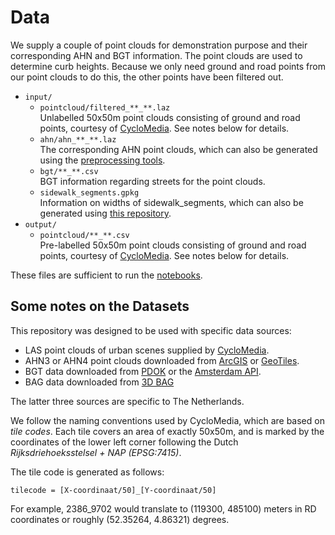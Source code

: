 # Data

We supply a couple of point clouds for demonstration purpose and their corresponding AHN and BGT information. The point clouds are used to determine curb heights. Because we only need ground and road points from our point clouds to do this, the other points have been filtered out.

* `input/`
  * `pointcloud/filtered_**_**.laz`  
  Unlabelled 50x50m point clouds consisting of ground and road points, courtesy of [CycloMedia](https://www.cyclomedia.com/). See notes below for details.
  * `ahn/ahn_**_**.laz`  
  The corresponding AHN point clouds, which can also be generated using the [preprocessing tools](../notebooks/1.%20AHN%20preprocessing.ipynb).
  * `bgt/**_**.csv`  
  BGT information regarding streets for the point clouds.
  * `sidewalk_segments.gpkg`  
  Information on widths of sidewalk_segments, which can also be generated using [this repository](https://github.com/Amsterdam-AI-Team/Urban_PointCloud_Sidewalk_Width).
* `output/`
  * `pointcloud/**_**.csv`  
    Pre-labelled 50x50m point clouds consisting of ground and road points, courtesy of [CycloMedia](https://www.cyclomedia.com/). See notes below for details.

These files are sufficient to run the [notebooks](../notebooks).


## Some notes on the Datasets

This repository was designed to be used with specific data sources:

* LAS point clouds of urban scenes supplied by [CycloMedia](https://www.cyclomedia.com/).
* AHN3 or AHN4 point clouds downloaded from [ArcGIS](https://www.arcgis.com/apps/Embed/index.html?appid=a3dfa5a818174aa787392e461c80f781) or [GeoTiles](https://geotiles.nl).
* BGT data downloaded from [PDOK](https://www.pdok.nl/) or the [Amsterdam API](https://map.data.amsterdam.nl/maps/bgtobjecten?).
* BAG data downloaded from [3D BAG](https://data.3dbag.nl/)

The latter three sources are specific to The Netherlands.

We follow the naming conventions used by CycloMedia, which are based on _tile codes_. Each tile covers an area of exactly 50x50m, and is marked by the coordinates of the lower left corner following the Dutch _Rijksdriehoeksstelsel + NAP (EPSG:7415)_.

The tile code is generated as follows:

`tilecode = [X-coordinaat/50]_[Y-coordinaat/50]`

For example, 2386_9702 would translate to (119300, 485100) meters in RD coordinates or roughly (52.35264, 4.86321) degrees.
